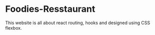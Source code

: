 # Foodies-Resstaurant
This website is all about react routing, hooks and designed using CSS flexbox.
